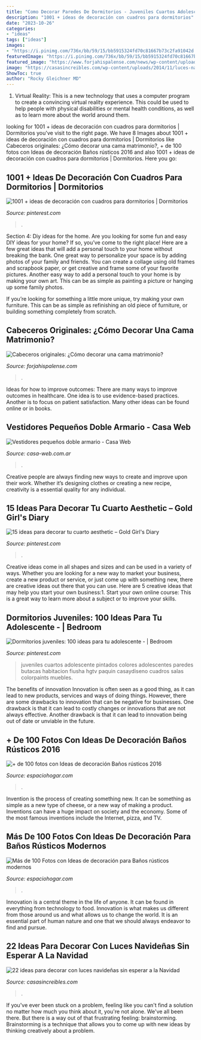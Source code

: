 ```yaml
---
title: "Como Decorar Paredes De Dormitorios - Juveniles Cuartos Adolescente Pintados Colores Adolescentes Paredes Butacas Habitacion Fiusha Hgtv Paquin Casaydiseno Cuadros Salas Colorpaints Muebles"
description: "1001 + ideas de decoración con cuadros para dormitorios"
date: "2023-10-26"
categories:
- "ideas"
tags: ["ideas"]
images:
- "https://i.pinimg.com/736x/bb/59/15/bb5915324fd70c81667b73c2fa91042d.jpg"
featuredImage: "https://i.pinimg.com/736x/bb/59/15/bb5915324fd70c81667b73c2fa91042d.jpg"
featured_image: "https://www.forjahispalense.com/news/wp-content/uploads/2018/01/cabecero_rustico-1.jpg"
image: "https://casasincreibles.com/wp-content/uploads/2014/11/luces-navidad-habitacion-15.jpg"
ShowToc: true
author: "Rocky Gleichner MD"
---
```



1. Virtual Reality: This is a new technology that uses a computer program to create a convincing virtual reality experience. This could be used to help people with physical disabilities or mental health conditions, as well as to learn more about the world around them. 

	

		
looking for 1001 + ideas de decoración con cuadros para dormitorios | Dormitorios you've visit to the right page. We have 8 Images about 1001 + ideas de decoración con cuadros para dormitorios | Dormitorios like Cabeceros originales: ¿Cómo decorar una cama matrimonio?, + de 100 fotos con Ideas de decoración Baños rústicos 2016 and also 1001 + ideas de decoración con cuadros para dormitorios | Dormitorios. Here you go:
		
    
## 1001 + Ideas De Decoración Con Cuadros Para Dormitorios | Dormitorios

<img loading=lazy src="https://i.pinimg.com/736x/99/13/a3/9913a3c79b5d072e47cf6fbd607c34be.jpg" onerror="this.onerror=null;this.src='https://tse2.mm.bing.net/th?id=OIP.73HjsMdNz1liunr8zRMRuAHaLH&amp;pid=15.1';" alt="1001 + ideas de decoración con cuadros para dormitorios | Dormitorios">

_Source: pinterest.com_

>. 

	

Section 4: Diy ideas for the home.
Are you looking for some fun and easy DIY ideas for your home? If so, you’ve come to the right place! Here are a few great ideas that will add a personal touch to your home without breaking the bank.
One great way to personalize your space is by adding photos of your family and friends. You can create a collage using old frames and scrapbook paper, or get creative and frame some of your favorite pictures. Another easy way to add a personal touch to your home is by making your own art. This can be as simple as painting a picture or hanging up some family photos.

If you’re looking for something a little more unique, try making your own furniture. This can be as simple as refinishing an old piece of furniture, or building something completely from scratch.

    
## Cabeceros Originales: ¿Cómo Decorar Una Cama Matrimonio?

<img loading=lazy src="https://www.forjahispalense.com/news/wp-content/uploads/2018/01/cabecero_rustico-1.jpg" onerror="this.onerror=null;this.src='https://tse3.mm.bing.net/th?id=OIP.Lu7k4AFTZOYrj14-mfscbQHaLH&amp;pid=15.1';" alt="Cabeceros originales: ¿Cómo decorar una cama matrimonio?">

_Source: forjahispalense.com_

>. 

	

Ideas for how to improve outcomes:
There are many ways to improve outcomes in healthcare. One idea is to use evidence-based practices. Another is to focus on patient satisfaction. Many other ideas can be found online or in books.

    
## Vestidores Pequeños Doble Armario - Casa Web

<img loading=lazy src="https://casa-web.com.ar/wp-content/uploads/2020/07/Vestidores-pequeños-doble-armario.jpg" onerror="this.onerror=null;this.src='https://tse1.mm.bing.net/th?id=OIP.waArjP61F17odT2IY9aoAAAAAA&amp;pid=15.1';" alt="Vestidores pequeños doble armario - Casa Web">

_Source: casa-web.com.ar_

>. 

	

Creative people are always finding new ways to create and improve upon their work. Whether it’s designing clothes or creating a new recipe, creativity is a essential quality for any individual.

    
## 15 Ideas Para Decorar Tu Cuarto Aesthetic – Gold Girl&#039;s Diary

<img loading=lazy src="https://i.pinimg.com/736x/bb/59/15/bb5915324fd70c81667b73c2fa91042d.jpg" onerror="this.onerror=null;this.src='https://tse1.mm.bing.net/th?id=OIP.4NDP3dctWw10Iy7Sk-hW3QHaLn&amp;pid=15.1';" alt="15 ideas para decorar tu cuarto aesthetic – Gold Girl&#039;s Diary">

_Source: pinterest.com_

>. 

	

Creative ideas come in all shapes and sizes and can be used in a variety of ways. Whether you are looking for a new way to market your business, create a new product or service, or just come up with something new, there are creative ideas out there that you can use. Here are 5 creative ideas that may help you start your own business:1. Start your own online course: This is a great way to learn more about a subject or to improve your skills.

    
## Dormitorios Juveniles: 100 Ideas Para Tu Adolescente - | Bedroom

<img loading=lazy src="https://i.pinimg.com/736x/21/8c/76/218c769eee9dea77122a9cd453277143--home-ideas-ideas-para.jpg" onerror="this.onerror=null;this.src='https://tse3.mm.bing.net/th?id=OIP.vgkLFnfwlSsT47BGSwVZMgHaLH&amp;pid=15.1';" alt="Dormitorios juveniles: 100 ideas para tu adolescente - | Bedroom">

_Source: pinterest.com_

>juveniles cuartos adolescente pintados colores adolescentes paredes butacas habitacion fiusha hgtv paquin casaydiseno cuadros salas colorpaints muebles. 

	

The benefits of innovation
Innovation is often seen as a good thing, as it can lead to new products, services and ways of doing things. However, there are some drawbacks to innovation that can be negative for businesses. One drawback is that it can lead to costly changes or innovations that are not always effective. Another drawback is that it can lead to innovation being out of date or unviable in the future.

    
## + De 100 Fotos Con Ideas De Decoración Baños Rústicos 2016

<img loading=lazy src="http://espaciohogar.com/wp-content/uploads/2016/04/banos-rusticos-pequenos-ceramica.jpg" onerror="this.onerror=null;this.src='https://tse2.mm.bing.net/th?id=OIP.tZxWha2TGlw_zwGQuFL8DwHaJ3&amp;pid=15.1';" alt="+ de 100 fotos con Ideas de decoración Baños rústicos 2016">

_Source: espaciohogar.com_

>. 

	

Invention is the process of creating something new. It can be something as simple as a new type of cheese, or a new way of making a product. Inventions can have a huge impact on society and the economy. Some of the most famous inventions include the Internet, pizza, and TV.

    
## Más De 100 Fotos Con Ideas De Decoración Para Baños Rústicos Modernos

<img loading=lazy src="https://espaciohogar.com/wp-content/uploads/2016/02/50-fotos-con-ideas-de-decoracion-para-banos-rusticos-2016-pared-piedra.jpg" onerror="this.onerror=null;this.src='https://tse3.mm.bing.net/th?id=OIP.thc3I7PyADrkZ2A3aT84ZAHaLu&amp;pid=15.1';" alt="Más de 100 Fotos con Ideas de decoración para Baños rústicos modernos">

_Source: espaciohogar.com_

>. 

	

Innovation is a central theme in the life of anyone. It can be found in everything from technology to food. Innovation is what makes us different from those around us and what allows us to change the world. It is an essential part of human nature and one that we should always endeavor to find and pursue.

    
## 22 Ideas Para Decorar Con Luces Navideñas Sin Esperar A La Navidad

<img loading=lazy src="https://casasincreibles.com/wp-content/uploads/2014/11/luces-navidad-habitacion-15.jpg" onerror="this.onerror=null;this.src='https://tse1.mm.bing.net/th?id=OIP.FlJ5R5TePZLcPr_7jz3ivgHaJ4&amp;pid=15.1';" alt="22 ideas para decorar con luces navideñas sin esperar a la Navidad">

_Source: casasincreibles.com_

>. 

	

If you've ever been stuck on a problem, feeling like you can't find a solution no matter how much you think about it, you're not alone. We've all been there. But there is a way out of that frustrating feeling: brainstorming. Brainstorming is a technique that allows you to come up with new ideas by thinking creatively about a problem.


